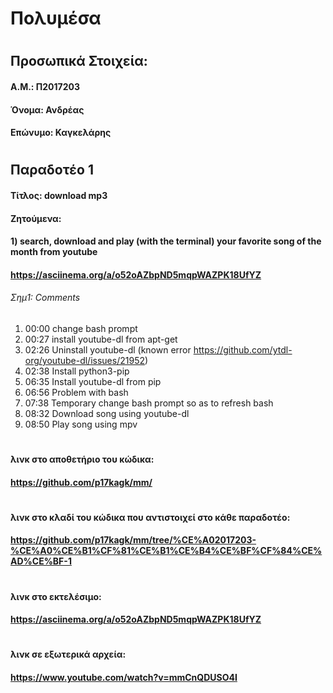# Πολυμέσα
#
## Προσωπικά Στοιχεία:
#### A.M.: Π2017203
#### Όνομα: Ανδρέας
#### Επώνυμο: Καγκελάρης
#
## Παραδοτέο 1
#### Τίτλος: download mp3 
#### Ζητούμενα: 
#### 1) search, download and play (with the terminal) your favorite song of the month from youtube
#### https://asciinema.org/a/o52oAZbpND5mqpWAZPK18UfYZ
###### Σημ1: Comments 
1) 00:00 change bash prompt
2) 00:27 install youtube-dl from apt-get
3) 02:26 Uninstall youtube-dl (known error         https://github.com/ytdl-org/youtube-dl/issues/21952)
4) 02:38 Install python3-pip
5) 06:35 Install youtube-dl from pip
6) 06:56 Problem with bash 
7) 07:38 Temporary change bash prompt so as to refresh bash
8) 08:32 Download song using youtube-dl
9) 08:50 Play song using mpv
#
#### λινκ στο αποθετήριο του κώδικα:
#### https://github.com/p17kagk/mm/
#
#### λινκ στο κλαδί του κώδικα που αντιστοιχεί στο κάθε παραδοτέο:
#### https://github.com/p17kagk/mm/tree/%CE%A02017203-%CE%A0%CE%B1%CF%81%CE%B1%CE%B4%CE%BF%CF%84%CE%AD%CE%BF-1
#
#### λινκ στο εκτελέσιμο:
#### https://asciinema.org/a/o52oAZbpND5mqpWAZPK18UfYZ
#
#### λινκ σε εξωτερικά αρχεία:
#### https://www.youtube.com/watch?v=mmCnQDUSO4I














